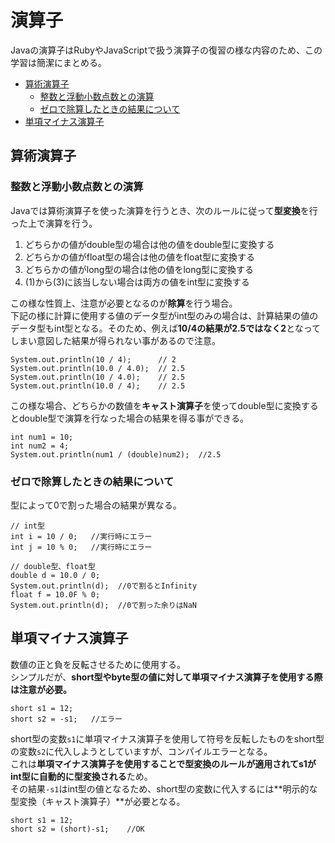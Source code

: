 # 演算子
Javaの演算子はRubyやJavaScriptで扱う演算子の復習の様な内容のため、この学習は簡潔にまとめる。

- [算術演算子](#算術演算子)
  - [整数と浮動小数点数との演算](#整数と浮動小数点数との演算)
  - [ゼロで除算したときの結果について](#ゼロで除算したときの結果について)
- [単項マイナス演算子](#単項マイナス演算子)

## 算術演算子

### 整数と浮動小数点数との演算
Javaでは算術演算子を使った演算を行うとき、次のルールに従って**型変換**を行った上で演算を行う。

1. どちらかの値がdouble型の場合は他の値をdouble型に変換する
2. どちらかの値がfloat型の場合は他の値をfloat型に変換する
3. どちらかの値がlong型の場合は他の値をlong型に変換する
4. (1)から(3)に該当しない場合は両方の値をint型に変換する

この様な性質上、注意が必要となるのが**除算**を行う場合。  
下記の様に計算に使用する値のデータ型がint型のみの場合は、計算結果の値のデータ型もint型となる。そのため、例えば**10/4の結果が2.5ではなく2**となってしまい意図した結果が得られない事があるので注意。
```
System.out.println(10 / 4);      // 2
System.out.println(10.0 / 4.0);  // 2.5
System.out.println(10 / 4.0);    // 2.5
System.out.println(10.0 / 4);    // 2.5
```

この様な場合、どちらかの数値を**キャスト演算子**を使ってdouble型に変換するとdouble型で演算を行なった場合の結果を得る事ができる。
```
int num1 = 10;
int num2 = 4;
System.out.println(num1 / (double)num2);  //2.5
```

### ゼロで除算したときの結果について
型によって0で割った場合の結果が異なる。
```
// int型
int i = 10 / 0;   //実行時にエラー
int j = 10 % 0;   //実行時にエラー

// double型、float型
double d = 10.0 / 0;
System.out.println(d);  //0で割るとInfinity
float f = 10.0F % 0;
System.out.println(d);  //0で割った余りはNaN
```

## 単項マイナス演算子
数値の正と負を反転させるために使用する。  
シンプルだが、**short型やbyte型の値に対して単項マイナス演算子を使用する際は注意が必要。**
```
short s1 = 12;
short s2 = -s1;   //エラー
```
short型の変数`s1`に単項マイナス演算子を使用して符号を反転したものをshort型の変数`s2`に代入しようとしていますが、コンパイルエラーとなる。  
これは**単項マイナス演算子を使用することで型変換のルールが適用されてs1がint型に自動的に型変換される**ため。  
その結果`-s1`はint型の値となるため、short型の変数に代入するには**明示的な型変換（キャスト演算子）**が必要となる。
```
short s1 = 12;
short s2 = (short)-s1;    //OK
``` 